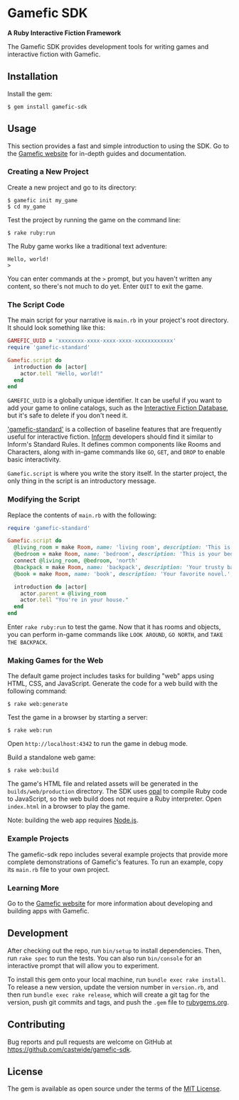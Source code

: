 # Gamefic SDK

**A Ruby Interactive Fiction Framework**

The Gamefic SDK provides development tools for writing games and interactive fiction with Gamefic.

## Installation

Install the gem:

    $ gem install gamefic-sdk

## Usage

This section provides a fast and simple introduction to using the SDK. Go to
the [Gamefic website](https://gamefic.com) for in-depth guides and
documentation.

### Creating a New Project

Create a new project and go to its directory:

    $ gamefic init my_game
    $ cd my_game

Test the project by running the game on the command line:

    $ rake ruby:run

The Ruby game works like a traditional text adventure:

    Hello, world!
    >

You can enter commands at the `>` prompt, but you haven't written any content,
so there's not much to do yet. Enter `QUIT` to exit the game.

### The Script Code

The main script for your narrative is `main.rb` in your project's root
directory. It should look something like this:

```ruby
GAMEFIC_UUID = 'xxxxxxxx-xxxx-xxxx-xxxx-xxxxxxxxxxxx'
require 'gamefic-standard'

Gamefic.script do
  introduction do |actor|
    actor.tell "Hello, world!"
  end
end
```

`GAMEFIC_UUID` is a globally unique identifier. It can be useful if you want to
add your game to online catalogs, such as the [Interactive Fiction Database](https://ifdb.tads.org/),
but it's safe to delete if you don't need it.

['gamefic-standard'](https://github.com/castwide/gamefic-standard) is a collection
of baseline features that are frequently useful for interactive fiction. [Inform](http://inform7.com/)
developers should find it similar to Inform's Standard Rules. It defines common
components like Rooms and Characters, along with in-game commands like `GO`,
`GET`, and `DROP` to enable basic interactivity.

`Gamefic.script` is where you write the story itself. In the starter project,
the only thing in the script is an introductory message.

### Modifying the Script

Replace the contents of `main.rb` with the following:

```ruby
require 'gamefic-standard'

Gamefic.script do
  @living_room = make Room, name: 'living room', description: 'This is your living room.'
  @bedroom = make Room, name: 'bedroom', description: 'This is your bedroom.'
  connect @living_room, @bedroom, 'north'
  @backpack = make Room, name: 'backpack', description: 'Your trusty backpack.', parent: @bedroom
  @book = make Room, name: 'book', description: 'Your favorite novel.', parent: @living_room

  introduction do |actor|
    actor.parent = @living_room
    actor.tell "You're in your house."
  end
end
```

Enter `rake ruby:run` to test the game. Now that it has rooms and objects, you
can perform in-game commands like `LOOK AROUND`, `GO NORTH`, and `TAKE THE BACKPACK`.

### Making Games for the Web

The default game project includes tasks for building "web" apps using HTML,
CSS, and JavaScript. Generate the code for a web build with the following
command:

```
$ rake web:generate
```

Test the game in a browser by starting a server:

```
$ rake web:run
```

Open `http://localhost:4342` to run the game in debug mode.

Build a standalone web game:

```
$ rake web:build
```

The game's HTML file and related assets will be generated in the
`builds/web/production` directory. The SDK uses
[opal](https://github.com/opal/opal) to compile Ruby code to JavaScript, so the
web build does not require a Ruby interpreter. Open `index.html` in a browser
to play the game.

Note: building the web app requires [Node.js](https://nodejs.org).

### Example Projects

The gamefic-sdk repo includes several example projects that provide more
complete demonstrations of Gamefic's features. To run an example, copy
its `main.rb` file to your own project.

### Learning More

Go to the [Gamefic website](https://gamefic.com) for more information about
developing and building apps with Gamefic.

## Development

After checking out the repo, run `bin/setup` to install dependencies. Then, run `rake spec` to run the tests. You can also run `bin/console` for an interactive prompt that will allow you to experiment.

To install this gem onto your local machine, run `bundle exec rake install`. To release a new version, update the version number in `version.rb`, and then run `bundle exec rake release`, which will create a git tag for the version, push git commits and tags, and push the `.gem` file to [rubygems.org](https://rubygems.org).

## Contributing

Bug reports and pull requests are welcome on GitHub at https://github.com/castwide/gamefic-sdk.

## License

The gem is available as open source under the terms of the [MIT License](https://opensource.org/licenses/MIT).
